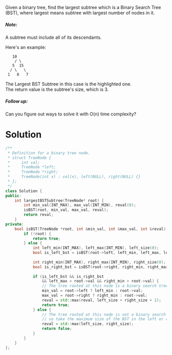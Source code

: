 Given a binary tree, find the largest subtree which is a Binary Search Tree (BST), where largest means subtree with largest number of nodes in it.

##### Note:

A subtree must include all of its descendants.

Here's an example:

```
   10
    / \
   5  15
  / \   \ 
 1   8   7
```

The Largest BST Subtree in this case is the highlighted one.   
The return value is the subtree's size, which is 3.  

##### Follow up:

Can you figure out ways to solve it with O(n) time complexity?

# Solution

```cpp
/**
 * Definition for a binary tree node.
 * struct TreeNode {
 *     int val;
 *     TreeNode *left;
 *     TreeNode *right;
 *     TreeNode(int x) : val(x), left(NULL), right(NULL) {}
 * };
 */
class Solution {
public:
    int largestBSTSubtree(TreeNode* root) {
        int min_val(INT_MAX), max_val(INT_MIN), reval(0);
        isBST(root, min_val, max_val, reval);
        return reval;
    }
private:
    bool isBST(TreeNode *root, int &min_val, int &max_val, int &reval) {
        if (!root) {
            return true;
        } else {
            int left_min(INT_MAX), left_max(INT_MIN), left_size(0);
            bool is_left_bst = isBST(root->left, left_min, left_max, left_size);
            
            int right_min(INT_MAX), right_max(INT_MIN), right_size(0);
            bool is_right_bst = isBST(root->right, right_min, right_max, right_size);
            
            if (is_left_bst && is_right_bst 
                && left_max < root->val && right_min > root->val) {
                // The tree rooted at this node is a binary search tree 
                min_val = root->left ? left_min : root->val;
                max_val = root->right ? right_min : root->val;
                reval = std::max(reval, left_size + right_size + 1);
                return true;
            } else {
                // The tree rooted at this node is not a binary search tree,
                // so take the maximum size of the BST in the left or right subtrees
                reval = std::max(left_size, right_size);
                return false;
            }
        }
    }
};
```
